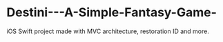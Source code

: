 # Destini---A-Simple-Fantasy-Game-
iOS Swift project made with MVC architecture, restoration ID and more.
